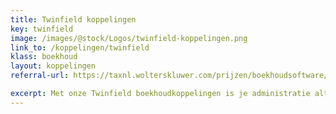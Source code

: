 ```yaml
--- 
title: Twinfield koppelingen
key: twinfield
image: /images/@stock/Logos/twinfield-koppelingen.png
link_to: /koppelingen/twinfield
klass: boekhoud
layout: koppelingen
referral-url: https://taxnl.wolterskluwer.com/prijzen/boekhoudsoftware/probeer-gratis/

excerpt: Met onze Twinfield boekhoudkoppelingen is je administratie altijd op orde. Probeer nu! Bespaar veel tijd met onze Twinfield koppelingen en andere API koppelingen.
---
```

